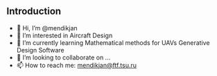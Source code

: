 ## Introduction

- 👋 Hi, I’m @mendikjan
- 👀 I’m interested in Aircraft Design
- 🌱 I’m currently learning Mathematical methods for UAVs Generative Design Software
- 💞️ I’m looking to collaborate on ... 
- 📫 How to reach me: mendikjan@ftf.tsu.ru

<!---
mendikjan/mendikjan is a ✨ special ✨ repository because its `README.md` (this file) appears on your GitHub profile.
You can click the Preview link to take a look at your changes.
--->
